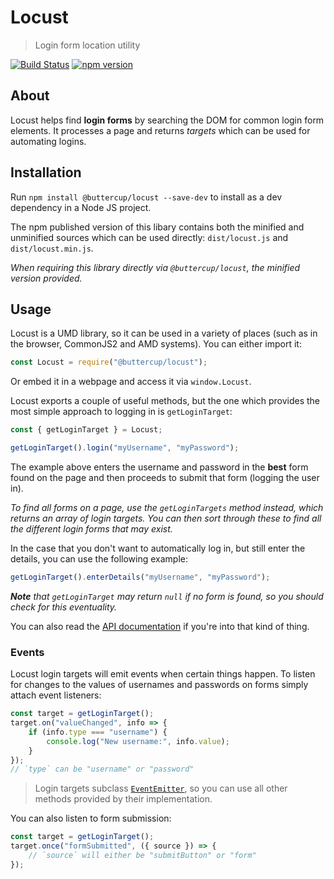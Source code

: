 # Locust

> Login form location utility

[![Build Status](https://travis-ci.org/buttercup/locust.svg?branch=master)](https://travis-ci.org/buttercup/locust) [![npm version](https://badge.fury.io/js/%40buttercup%2Flocust.svg)](https://www.npmjs.com/package/@buttercup/locust)

## About

Locust helps find **login forms** by searching the DOM for common login form elements. It processes a page and returns _targets_ which can be used for automating logins.

## Installation

Run `npm install @buttercup/locust --save-dev` to install as a dev dependency in a Node JS project.

The npm published version of this libary contains both the minified and unminified sources which can be used directly: `dist/locust.js` and `dist/locust.min.js`.

_When requiring this library directly via `@buttercup/locust`, the minified version provided._

## Usage

Locust is a UMD library, so it can be used in a variety of places (such as in the browser, CommonJS2 and AMD systems). You can either import it:

```javascript
const Locust = require("@buttercup/locust");
```

Or embed it in a webpage and access it via `window.Locust`.

Locust exports a couple of useful methods, but the one which provides the most simple approach to logging in is `getLoginTarget`:

```javascript
const { getLoginTarget } = Locust;

getLoginTarget().login("myUsername", "myPassword");
```

The example above enters the username and password in the **best** form found on the page and then proceeds to submit that form (logging the user in).

_To find all forms on a page, use the `getLoginTargets` method instead, which returns an array of login targets. You can then sort through these to find all the different login forms that may exist._

In the case that you don't want to automatically log in, but still enter the details, you can use the following example:

```javascript
getLoginTarget().enterDetails("myUsername", "myPassword");
```

_**Note** that `getLoginTarget` may return `null` if no form is found, so you should check for this eventuality._

You can also read the [API documentation](https://github.com/buttercup/locust/blob/master/API.md) if you're into that kind of thing.

### Events

Locust login targets will emit events when certain things happen. To listen for changes to the values of usernames and passwords on forms simply attach event listeners:

```javascript
const target = getLoginTarget();
target.on("valueChanged", info => {
    if (info.type === "username") {
        console.log("New username:", info.value);
    }
});
// `type` can be "username" or "password"
```

> Login targets subclass [`EventEmitter`](https://github.com/primus/eventemitter3), so you can use all other methods provided by their implementation.

You can also listen to form submission:

```javascript
const target = getLoginTarget();
target.once("formSubmitted", ({ source }) => {
    // `source` will either be "submitButton" or "form"
});
```
